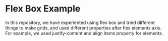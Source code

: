 # Flex Box Example

In this repository, we have experiented using flex box and tried different things to make grids, and used different properties after flex elements axis.
For example, we used justify-content and align items property for elements.

